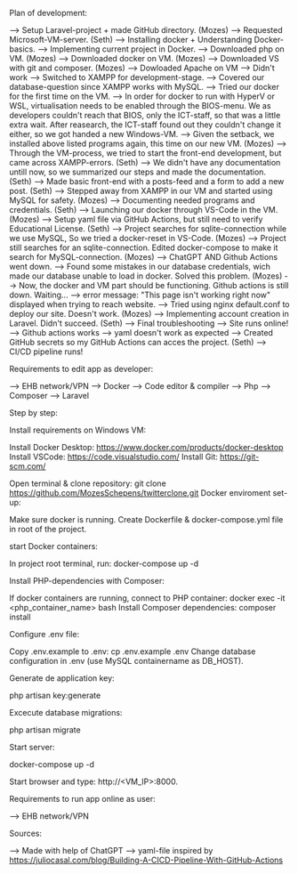 Plan of development:

--> Setup Laravel-project + made GitHub directory. (Mozes)
--> Requested Microsoft-VM-server. (Seth)
--> Installing docker + Understanding Docker-basics.
--> Implementing current project in Docker.
--> Downloaded php on VM. (Mozes)
--> Downloaded docker on VM. (Mozes)
--> Downloaded VS with git and composer. (Mozes)
--> Dowloaded Apache on VM --> Didn't work --> Switched to XAMPP for development-stage.
    --> Covered our database-question since XAMPP works with MySQL.
--> Tried our docker for the first time on the VM.
    --> In order for docker to run with HyperV or WSL, virtualisation needs to be enabled through the BIOS-menu.
        We as developers couldn't reach that BIOS, only the ICT-staff, so that was a little extra wait.
        After reasearch, the ICT-staff found out they couldn't change it either, so we got handed a new Windows-VM.
--> Given the setback, we installed above listed programs again, this time on our new VM. (Mozes)
--> Through the VM-process, we tried to start the front-end development, but came across XAMPP-errors. (Seth)
--> We didn't have any documentation untill now, so we summarized our steps and made the documentation. (Seth)
--> Made basic front-end with a posts-feed and a form to add a new post. (Seth)
--> Stepped away from XAMPP in our VM and started using MySQL for safety. (Mozes)
--> Documenting needed programs and credentials. (Seth)
--> Launching our docker through VS-Code in the VM. (Mozes)
--> Setup yaml file via GitHub Actions, but still need to verify Educational License. (Seth)
--> Project searches for sqlite-connection while we use MySQL, So we tried a docker-reset in VS-Code. (Mozes)
--> Project still searches for an sqlite-connection. Edited docker-compose to make it search for MySQL-connection. (Mozes)
--> ChatGPT AND Github Actions went down.
--> Found some mistakes in our database credentials, wich made our database unable to load in docker. Solved this problem. (Mozes)
--> Now, the docker and VM part should be functioning. Github actions is still down. Waiting...
--> error message: "This page isn't working right now" displayed when trying to reach website.
--> Tried using nginx default.conf to deploy our site. Doesn't work. (Mozes)
--> Implementing account creation in Laravel. Didn't succeed. (Seth)
--> Final troubleshooting --> Site runs online!
--> Github actions works --> yaml doesn't work as expected
--> Created GitHub secrets so my GitHub Actions can acces the project. (Seth)
--> CI/CD pipeline runs!


Requirements to edit app as developer:

--> EHB network/VPN
--> Docker
--> Code editor & compiler
--> Php
--> Composer
--> Laravel

Step by step:

Install requirements on Windows VM:

Install Docker Desktop: https://www.docker.com/products/docker-desktop
Install VSCode: https://code.visualstudio.com/
Install Git: https://git-scm.com/

Open terminal & clone repository:
git clone https://github.com/MozesSchepens/twitterclone.git
Docker enviroment set-up:

Make sure docker is running.
Create Dockerfile & docker-compose.yml file in root of the project.

start Docker containers:

In project root terminal, run:
docker-compose up -d

Install PHP-dependencies with Composer:

If docker containers are running, connect to PHP container:
docker exec -it <php_container_name> bash
Install Composer dependencies:
composer install

Configure .env file:

Copy .env.example to .env:
cp .env.example .env
Change database configuration in .env (use MySQL containername as DB_HOST).

Generate de application key:

php artisan key:generate

Excecute database migrations:

php artisan migrate

Start server:

docker-compose up -d

Start browser and type: http://<VM_IP>:8000.

Requirements to run app online as user:

--> EHB network/VPN

Sources:

--> Made with help of ChatGPT
--> yaml-file inspired by https://juliocasal.com/blog/Building-A-CICD-Pipeline-With-GitHub-Actions